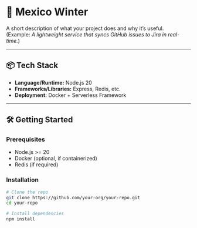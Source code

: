 # 🚀 Mexico Winter

A short description of what your project does and why it’s useful.  
(Example: *A lightweight service that syncs GitHub issues to Jira in real-time.*)

---

## 📦 Tech Stack
- **Language/Runtime:** Node.js 20  
- **Frameworks/Libraries:** Express, Redis, etc.  
- **Deployment:** Docker + Serverless Framework  

---

## 🛠️ Getting Started

### Prerequisites
- Node.js >= 20  
- Docker (optional, if containerized)  
- Redis (if required)  

### Installation
```bash
# Clone the repo
git clone https://github.com/your-org/your-repo.git
cd your-repo

# Install dependencies
npm install
